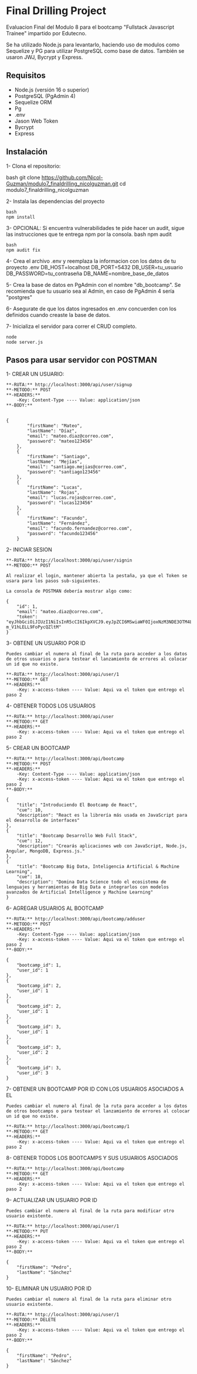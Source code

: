 # Final Drilling Project

Evaluacion Final del Modulo 8 para el bootcamp "Fullstack Javascript Trainee" impartido por Edutecno.

Se ha utilizado Node.js para levantarlo, haciendo uso de modulos como Sequelize y PG para utilizar PostgreSQL como base de datos. También se usaron JWJ, Bycrypt y Express.

## Requisitos

- Node.js (versión 16 o superior)
- PostgreSQL (PgAdmin 4)
- Sequelize ORM
- Pg
- .env
- Jason Web Token
- Bycrypt
- Express

## Instalación

1- Clona el repositorio:
   
   bash
   git clone https://github.com/Nicol-Guzman/modulo7_finaldrilling_nicolguzman.git
   cd modulo7_finaldrilling_nicolguzman

2- Instala las dependencias del proyecto
    
    bash
    npm install

3- OPCIONAL: Si encuentra vulnerabilidades  te pide hacer un audit, sigue las instrucciones que te entrega npm por la consola.
    bash
    npm audit

    bash
    npm audit fix

4- Crea el archivo .env y reemplaza la informacion con los datos de tu proyecto
    .env
    DB_HOST=localhost
    DB_PORT=5432
    DB_USER=tu_usuario
    DB_PASSWORD=tu_contraseña
    DB_NAME=nombre_base_de_datos

5- Crea la base de datos en PgAdmin con el nombre "db_bootcamp". Se recomienda que tu usuario sea al Admin, en caso de PgAdmin 4 sería "postgres"
     
6- Asegurate de que los datos ingresados en .env concuerden con los definidos cuando creaste la base de datos.

7- Inicializa el servidor para correr el CRUD completo.

    node
    node server.js

## Pasos para usar servidor con POSTMAN

1- CREAR UN USUARIO:
    
    **-RUTA:** http://localhost:3000/api/user/signup
    **-METODO:** POST
    **-HEADERS:**
        -Key: Content-Type ---- Value: application/json
    **-BODY:**
    
    
    {
            "firstName": "Mateo",
            "lastName": "Díaz",
            "email": "mateo.diaz@correo.com",
            "password": "mateo123456"
        },
        {
            "firstName": "Santiago",
            "lastName": "Mejías",
            "email": "santiago.mejias@correo.com",
            "password": "santiago123456"
        },
        {
            "firstName": "Lucas",
            "lastName": "Rojas",
            "email": "lucas.rojas@correo.com",
            "password": "lucas123456"
        },
        {
            "firstName": "Facundo",
            "lastName": "Fernández",
            "email": "facundo.fernandez@correo.com",
            "password": "facundo123456"
        }

2- INICIAR SESION

    **-RUTA:** http://localhost:3000/api/user/signin
    **-METODO:** POST
    
    Al realizar el login, mantener abierta la pestaña, ya que el Token se usara para los pasos sub-siguientes.

    La consola de POSTMAN debería mostrar algo como:

    {
        "id": 1,
        "email": "mateo.diaz@correo.com",
        "token": "eyJhbGciOiJIUzI1NiIsInR5cCI6IkpXVCJ9.eyJpZCI6MSwiaWF0IjoxNzM3NDE3OTM4LCJleHAiOjE3Mzc1MDQzMzh9.hevWgRFrtuBQ71LkeM1Vh4-m_V1hLELL9FoPycQZltM"
    }

3- OBTENE UN USUARIO POR ID

    Puedes cambiar el numero al final de la ruta para acceder a los datos de otros usuarios o para testear el lanzamiento de errores al colocar un id que no existe.
    
    **-RUTA:** http://localhost:3000/api/user/1
    **-METODO:** GET
    **-HEADERS:**
        -Key: x-access-token ---- Value: Aqui va el token que entrego el paso 2
    
4- OBTENER TODOS LOS USUARIOS

    **-RUTA:** http://localhost:3000/api/user
    **-METODO:** GET
    **-HEADERS:**
        -Key: x-access-token ---- Value: Aqui va el token que entrego el paso 2

5- CREAR UN BOOTCAMP

    **-RUTA:** http://localhost:3000/api/bootcamp
    **-METODO:** POST
    **-HEADERS:**
        -Key: Content-Type ---- Value: application/json
        -Key: x-access-token ---- Value: Aqui va el token que entrego el paso 2
    **-BODY:**

    {
        "title": "Introduciendo El Bootcamp de React",
        "cue": 10,
        "description": "React es la librería más usada en JavaScript para el desarrollo de interfaces"
    },
    {
        "title": "Bootcamp Desarrollo Web Full Stack",
        "cue": 12,
        "description": "Crearás aplicaciones web con JavaScript, Node.js, Angular, MongoDB, Express.js."
    },
    {
        "title": "Bootcamp Big Data, Inteligencia Artificial & Machine Learning",
        "cue": 18,
        "description": "Domina Data Science todo el ecosistema de lenguajes y herramientas de Big Data e integrarlos con modelos avanzados de Artificial Intelligence y Machine Learning"
    }

6- AGREGAR USUARIOS AL BOOTCAMP

    **-RUTA:** http://localhost:3000/api/bootcamp/adduser
    **-METODO:** POST
    **-HEADERS:**
        -Key: Content-Type ---- Value: application/json
        -Key: x-access-token ---- Value: Aqui va el token que entrego el paso 2
    **-BODY:**

    {
        "bootcamp_id": 1,
        "user_id": 1
    },
    {
        "bootcamp_id": 2,
        "user_id": 1
    },
    {
        "bootcamp_id": 2,
        "user_id": 1
    },
    {
        "bootcamp_id": 3,
        "user_id": 1
    },
    {
        "bootcamp_id": 3,
        "user_id": 2
    },
    {
        "bootcamp_id": 3,
        "user_id": 3
    }

7- OBTENER UN BOOTCAMP POR ID CON LOS USUARIOS ASOCIADOS A EL

    Puedes cambiar el numero al final de la ruta para acceder a los datos de otros bootcamps o para testear el lanzamiento de errores al colocar un id que no existe.

    **-RUTA:** http://localhost:3000/api/bootcamp/1
    **-METODO:** GET
    **-HEADERS:**
        -Key: x-access-token ---- Value: Aqui va el token que entrego el paso 2
    
8- OBTENER TODOS LOS BOOTCAMPS Y SUS USUARIOS ASOCIADOS

    **-RUTA:** http://localhost:3000/api/bootcamp
    **-METODO:** GET
    **-HEADERS:**
        -Key: x-access-token ---- Value: Aqui va el token que entrego el paso 2

9- ACTUALIZAR UN USUARIO POR ID

    Puedes cambiar el numero al final de la ruta para modificar otro usuario existente.

    **-RUTA:** http://localhost:3000/api/user/1
    **-METODO:** PUT
    **-HEADERS:**
        -Key: x-access-token ---- Value: Aqui va el token que entrego el paso 2
    **-BODY:**
    
    {
        "firstName": "Pedro",
        "lastName": "Sánchez"
    }

10- ELIMINAR UN USUARIO POR ID

    Puedes cambiar el numero al final de la ruta para eliminar otro usuario existente.

    **-RUTA:** http://localhost:3000/api/user/1
    **-METODO:** DELETE
    **-HEADERS:**
        -Key: x-access-token ---- Value: Aqui va el token que entrego el paso 2
    **-BODY:**
    
    {
        "firstName": "Pedro",
        "lastName": "Sánchez"
    }
